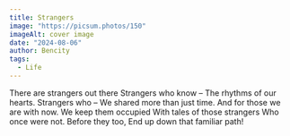 ```yaml
---
title: Strangers
image: "https://picsum.photos/150"
imageAlt: cover image
date: "2024-08-06"
author: Bencity
tags:
  - Life
---
```


There are strangers out there
Strangers who know –
The rhythms of our hearts.
Strangers who –
We shared more than just time.
And for those we are with now.
We keep them occupied
With tales of those strangers
Who once were not.
Before they too,
End up down that familiar path!
